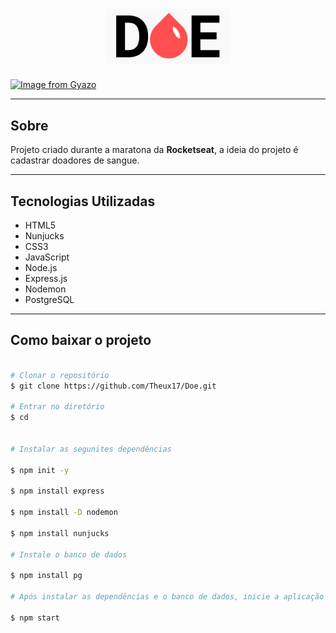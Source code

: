 <h1 align="center">
    <img src="public/logo.png" alt="logo projeto doe" width="200">
</h1>

[![Image from Gyazo](https://i.gyazo.com/a6b89e9f218a635f074b67670005aef7.gif)](https://gyazo.com/a6b89e9f218a635f074b67670005aef7)

---

## Sobre
Projeto criado durante a maratona da **Rocketseat**, a ideia do projeto é cadastrar doadores de sangue.

---

## Tecnologias Utilizadas 

- HTML5
- Nunjucks
- CSS3
- JavaScript
- Node.js
- Express.js
- Nodemon
- PostgreSQL

---

## Como baixar o projeto 

```bash
 
# Clonar o repositório
$ git clone https://github.com/Theux17/Doe.git

# Entrar no diretório 
$ cd 


# Instalar as segunites dependências

$ npm init -y

$ npm install express

$ npm install -D nodemon

$ npm install nunjucks

# Instale o banco de dados

$ npm install pg

# Após instalar as dependências e o banco de dados, inicie a aplicação com o seguinte comando

$ npm start

```